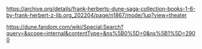 https://archive.org/details/frank-herberts-dune-saga-collection-books-1-6-by-frank-herbert-z-lib.org_202204/page/n1867/mode/1up?view=theater

https://dune.fandom.com/wiki/Special:Search?query=&scope=internal&contentType=&ns%5B0%5D=0&ns%5B1%5D=2900
